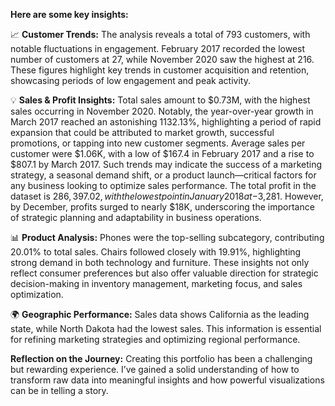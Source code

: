 **Here are some key insights:**

📈 **Customer Trends:**
The analysis reveals a total of 793 customers, with notable fluctuations in engagement. February 2017 recorded the lowest number of customers at 27, while November 2020 saw the highest at 216. These figures highlight key trends in customer acquisition and retention, showcasing periods of low engagement and peak activity.

💡 **Sales & Profit Insights:**
Total sales amount to $0.73M, with the highest sales occurring in November 2020. Notably, the year-over-year growth in March 2017 reached an astonishing 1132.13%, highlighting a period of rapid expansion that could be attributed to market growth, successful promotions, or tapping into new customer segments.
Average sales per customer were $1.06K, with a low of $167.4 in February 2017 and a rise to $807.1 by March 2017. Such trends may indicate the success of a marketing strategy, a seasonal demand shift, or a product launch—critical factors for any business looking to optimize sales performance.
The total profit in the dataset is $286,397.02, with the lowest point in January 2018 at -$3,281. However, by December, profits surged to nearly $18K, underscoring the importance of strategic planning and adaptability in business operations.

📊 **Product Analysis:**
Phones were the top-selling subcategory, contributing 20.01% to total sales. Chairs followed closely with 19.91%, highlighting strong demand in both technology and furniture. These insights not only reflect consumer preferences but also offer valuable direction for strategic decision-making in inventory management, marketing focus, and sales optimization.

🌍 **Geographic Performance:**
Sales data shows California as the leading state, while North Dakota had the lowest sales. This information is essential for refining marketing strategies and optimizing regional performance.

**Reflection on the Journey:**
Creating this portfolio has been a challenging but rewarding experience.  I’ve gained a solid understanding of how to transform raw data into meaningful insights and how powerful visualizations can be in telling a story.
